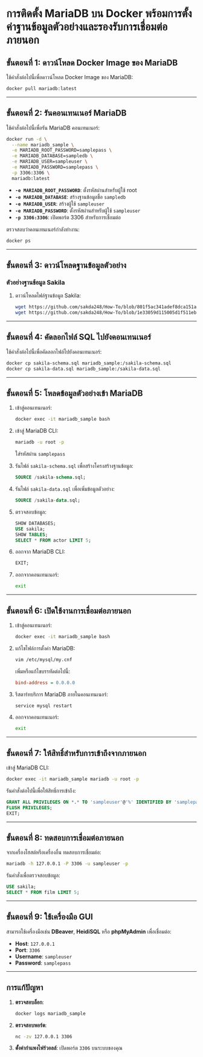 # การติดตั้ง MariaDB บน Docker พร้อมการตั้งค่าฐานข้อมูลตัวอย่างและรองรับการเชื่อมต่อภายนอก

## ขั้นตอนที่ 1: ดาวน์โหลด Docker Image ของ MariaDB
ใช้คำสั่งต่อไปนี้เพื่อดาวน์โหลด Docker Image ของ MariaDB:
```bash
docker pull mariadb:latest
```

---

## ขั้นตอนที่ 2: รันคอนเทนเนอร์ MariaDB
ใช้คำสั่งต่อไปนี้เพื่อรัน MariaDB คอนเทนเนอร์:
```bash
docker run -d \
  --name mariadb_sample \
  -e MARIADB_ROOT_PASSWORD=samplepass \
  -e MARIADB_DATABASE=sampledb \
  -e MARIADB_USER=sampleuser \
  -e MARIADB_PASSWORD=samplepass \
  -p 3306:3306 \
  mariadb:latest
```
- **`-e MARIADB_ROOT_PASSWORD`**: ตั้งรหัสผ่านสำหรับผู้ใช้ root
- **`-e MARIADB_DATABASE`**: สร้างฐานข้อมูลชื่อ `sampledb`
- **`-e MARIADB_USER`**: สร้างผู้ใช้ `sampleuser`
- **`-e MARIADB_PASSWORD`**: ตั้งรหัสผ่านสำหรับผู้ใช้ `sampleuser`
- **`-p 3306:3306`**: เปิดพอร์ต 3306 สำหรับการเชื่อมต่อ

ตรวจสอบว่าคอนเทนเนอร์กำลังทำงาน:
```bash
docker ps
```

---

## ขั้นตอนที่ 3: ดาวน์โหลดฐานข้อมูลตัวอย่าง
### ตัวอย่างฐานข้อมูล Sakila
1. ดาวน์โหลดไฟล์ฐานข้อมูล Sakila:
   ```bash
   wget https://github.com/sakda248/How-To/blob/801f5ac341adef8dca151a6a971c910c8d0a956e/sakila-schema.sql
   wget https://github.com/sakda248/How-To/blob/1e33059d115005d1f511ebae190acd9aedf67c7b/sakila-data.sql
   ```

---

## ขั้นตอนที่ 4: คัดลอกไฟล์ SQL ไปยังคอนเทนเนอร์
ใช้คำสั่งต่อไปนี้เพื่อคัดลอกไฟล์ไปยังคอนเทนเนอร์:
```bash
docker cp sakila-schema.sql mariadb_sample:/sakila-schema.sql
docker cp sakila-data.sql mariadb_sample:/sakila-data.sql
```

---

## ขั้นตอนที่ 5: โหลดข้อมูลตัวอย่างเข้า MariaDB
1. เข้าสู่คอนเทนเนอร์:
   ```bash
   docker exec -it mariadb_sample bash
   ```

2. เข้าสู่ MariaDB CLI:
   ```bash
   mariadb -u root -p
   ```
   ใส่รหัสผ่าน `samplepass`

3. รันไฟล์ `sakila-schema.sql` เพื่อสร้างโครงสร้างฐานข้อมูล:
   ```sql
   SOURCE /sakila-schema.sql;
   ```

4. รันไฟล์ `sakila-data.sql` เพื่อเพิ่มข้อมูลตัวอย่าง:
   ```sql
   SOURCE /sakila-data.sql;
   ```

5. ตรวจสอบข้อมูล:
   ```sql
   SHOW DATABASES;
   USE sakila;
   SHOW TABLES;
   SELECT * FROM actor LIMIT 5;
   ```

6. ออกจาก MariaDB CLI:
   ```sql
   EXIT;
   ```

7. ออกจากคอนเทนเนอร์:
   ```bash
   exit
   ```

---

## ขั้นตอนที่ 6: เปิดใช้งานการเชื่อมต่อภายนอก
1. เข้าสู่คอนเทนเนอร์:
   ```bash
   docker exec -it mariadb_sample bash
   ```

2. แก้ไขไฟล์การตั้งค่า MariaDB:
   ```bash
   vim /etc/mysql/my.cnf
   ```
   เพิ่มหรือแก้ไขบรรทัดต่อไปนี้:
   ```ini
   bind-address = 0.0.0.0
   ```

3. รีสตาร์ทบริการ MariaDB ภายในคอนเทนเนอร์:
   ```bash
   service mysql restart
   ```

4. ออกจากคอนเทนเนอร์:
   ```bash
   exit
   ```

---

## ขั้นตอนที่ 7: ให้สิทธิ์สำหรับการเข้าถึงจากภายนอก
เข้าสู่ MariaDB CLI:
```bash
docker exec -it mariadb_sample mariadb -u root -p
```

รันคำสั่งต่อไปนี้เพื่อให้สิทธิ์การเข้าถึง:
```sql
GRANT ALL PRIVILEGES ON *.* TO 'sampleuser'@'%' IDENTIFIED BY 'samplepass';
FLUSH PRIVILEGES;
EXIT;
```

---

## ขั้นตอนที่ 8: ทดสอบการเชื่อมต่อภายนอก
จากเครื่องโฮสต์หรือเครื่องอื่น ทดสอบการเชื่อมต่อ:
```bash
mariadb -h 127.0.0.1 -P 3306 -u sampleuser -p
```

รันคำสั่งเพื่อตรวจสอบข้อมูล:
```sql
USE sakila;
SELECT * FROM film LIMIT 5;
```

---

## ขั้นตอนที่ 9: ใช้เครื่องมือ GUI
สามารถใช้เครื่องมือเช่น **DBeaver**, **HeidiSQL** หรือ **phpMyAdmin** เพื่อเชื่อมต่อ:
- **Host**: `127.0.0.1`
- **Port**: `3306`
- **Username**: `sampleuser`
- **Password**: `samplepass`

---

## การแก้ปัญหา
1. **ตรวจสอบล็อก**:
   ```bash
   docker logs mariadb_sample
   ```

2. **ตรวจสอบพอร์ต**:
   ```bash
   nc -zv 127.0.0.1 3306
   ```

3. **ตั้งค่ากำแพงไฟร์วอลล์**:
   เปิดพอร์ต `3306` บนระบบของคุณ
